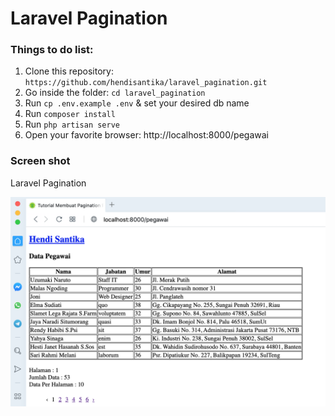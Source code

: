# Laravel Pagination
### Things to do list:
1. Clone this repository: `https://github.com/hendisantika/laravel_pagination.git`
2. Go inside the folder: `cd laravel_pagination`
3. Run `cp .env.example .env` & set your desired db name
4. Run `composer install` 
5. Run `php artisan serve`
6. Open your favorite browser: http://localhost:8000/pegawai

### Screen shot

Laravel Pagination

![Laravel Pagination](img/list.png "Laravel Pagination")
